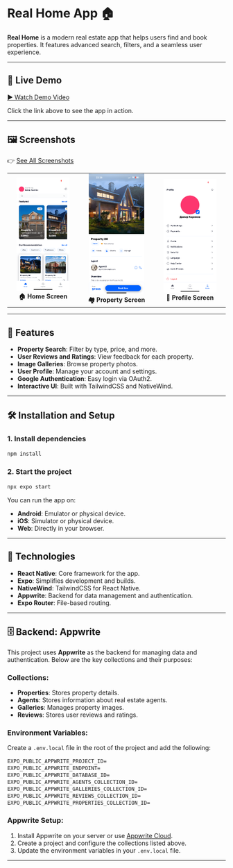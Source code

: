 # Real Home App 🏠

**Real Home** is a modern real estate app that helps users find and book properties. It features advanced search, filters, and a seamless user experience.

---

## 🎥 Live Demo

[▶️ Watch Demo Video](./demo/live-demo.mp4)

Click the link above to see the app in action.

---

## 🖼️ Screenshots

👉 [See All Screenshots](./demo/)

<table>
  <tr>
    <td align="center">
      <img src="./demo/screen-home.png" width="80%"/><br/>
      <strong>🏠 Home Screen</strong>
    </td>
    <td align="center">
      <img src="./demo/screen-property.png" width="80%"/><br/>
      <strong>🏘️ Property Screen</strong>
    </td>
    <td align="center">
      <img src="./demo/screen-profile.png" width="80%"/><br/>
      <strong>👤 Profile Screen</strong>
    </td>
  </tr>
</table>

---

## 🚀 Features

- **Property Search**: Filter by type, price, and more.
- **User Reviews and Ratings**: View feedback for each property.
- **Image Galleries**: Browse property photos.
- **User Profile**: Manage your account and settings.
- **Google Authentication**: Easy login via OAuth2.
- **Interactive UI**: Built with TailwindCSS and NativeWind.

---

## 🛠️ Installation and Setup

### 1. Install dependencies
```bash
npm install
```

### 2. Start the project
```bash
npx expo start
```

You can run the app on:
- **Android**: Emulator or physical device.
- **iOS**: Simulator or physical device.
- **Web**: Directly in your browser.

---

## 🧰 Technologies

- **React Native**: Core framework for the app.
- **Expo**: Simplifies development and builds.
- **NativeWind**: TailwindCSS for React Native.
- **Appwrite**: Backend for data management and authentication.
- **Expo Router**: File-based routing.

---

## 🗄️ Backend: Appwrite

This project uses **Appwrite** as the backend for managing data and authentication. Below are the key collections and their purposes:

### Collections:
- **Properties**: Stores property details.
- **Agents**: Stores information about real estate agents.
- **Galleries**: Manages property images.
- **Reviews**: Stores user reviews and ratings.

### Environment Variables:
Create a `.env.local` file in the root of the project and add the following:

```env
EXPO_PUBLIC_APPWRITE_PROJECT_ID=
EXPO_PUBLIC_APPWRITE_ENDPOINT=
EXPO_PUBLIC_APPWRITE_DATABASE_ID=
EXPO_PUBLIC_APPWRITE_AGENTS_COLLECTION_ID=
EXPO_PUBLIC_APPWRITE_GALLERIES_COLLECTION_ID=
EXPO_PUBLIC_APPWRITE_REVIEWS_COLLECTION_ID=
EXPO_PUBLIC_APPWRITE_PROPERTIES_COLLECTION_ID=
```

### Appwrite Setup:
1. Install Appwrite on your server or use [Appwrite Cloud](https://appwrite.io/cloud).
2. Create a project and configure the collections listed above.
3. Update the environment variables in your `.env.local` file.

---
